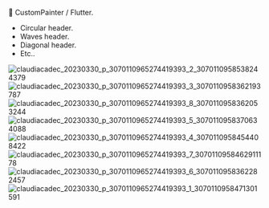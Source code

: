 💙 CustomPainter / Flutter.
- Circular header.
- Waves header.
- Diagonal header.
- Etc..

![claudiacadec_20230330_p_3070110965274419393_2_3070110958538244379](https://user-images.githubusercontent.com/124080723/229374350-50520039-176b-4d67-906e-c4633e2531f2.jpg)
![claudiacadec_20230330_p_3070110965274419393_3_3070110958362193787](https://user-images.githubusercontent.com/124080723/229374351-5923ee8d-1a59-41bd-a956-fe138683ec1d.jpg)
![claudiacadec_20230330_p_3070110965274419393_8_3070110958362053244](https://user-images.githubusercontent.com/124080723/229374354-18dfb3f5-8e07-42e6-a5a2-d0d14b6a1202.jpg)
![claudiacadec_20230330_p_3070110965274419393_5_3070110958370634088](https://user-images.githubusercontent.com/124080723/229374355-bb494818-5484-4ac0-bae3-8f7c2e070b4d.jpg)
![claudiacadec_20230330_p_3070110965274419393_4_3070110958454408422](https://user-images.githubusercontent.com/124080723/229374357-83cdd371-9caa-47f2-a690-dbf4d2eab62d.jpg)
![claudiacadec_20230330_p_3070110965274419393_7_3070110958462911178](https://user-images.githubusercontent.com/124080723/229374359-9f13a9a9-6dac-47e5-b489-224556c703dc.jpg)
![claudiacadec_20230330_p_3070110965274419393_6_3070110958362282457](https://user-images.githubusercontent.com/124080723/229374363-4c301036-4190-4e7c-a326-4357e5f0b522.jpg)
![claudiacadec_20230330_p_3070110965274419393_1_3070110958471301591](https://user-images.githubusercontent.com/124080723/229374364-d43e0055-2767-4be7-b890-4ffb9d45d1cf.jpg)
